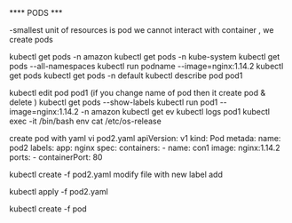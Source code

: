 ****  PODS  ***

-smallest unit of resources is pod we cannot interact with container , we create pods
 

kubectl get pods -n amazon 
kubectl get pods -n kube-system
kubectl get pods --all-namespaces
kubectl run podname --image=nginx:1.14.2
kubectl get pods
kubectl get pods -n default 
kubectl describe pod pod1

kubectl edit pod pod1
(if you change name of pod then it create pod & delete )
kubectl get pods --show-labels
kubectl run pod1 --image=nginx:1.14.2 -n amazon 
kubectl get ev 
kubectl logs pod1
kubectl exec -it <podname> /bin/bash
env 
cat /etc/os-release

create pod with yaml 
vi  pod2.yaml
apiVersion: v1
kind: Pod
metada:
	name: pod2
	labels:
		app: nginx
spec:
	containers:
		- name: con1
		  image: nginx:1.14.2
		  ports: 
			- containerPort: 80


kubectl create -f pod2.yaml
modify file with new label add


kubectl apply -f pod2.yaml



kubectl create -f pod

